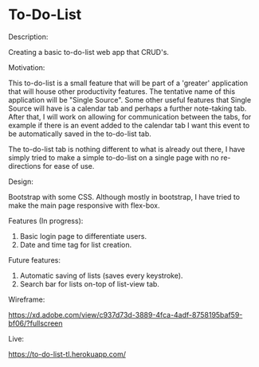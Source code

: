 # To-Do-List

Description:

Creating a basic to-do-list web app that CRUD's. 

Motivation:

This to-do-list is a small feature that will be part of a 'greater' application that will house other productivity features. The tentative name of this application will be "Single Source". Some other useful features that Single Source will have is a calendar tab and perhaps a further note-taking tab. After that, I will work on allowing for communication between the tabs, for example if there is an event added to the calendar tab I want this event to be automatically saved in the to-do-list tab.

The to-do-list tab is nothing different to what is already out there, I have simply tried to make a simple to-do-list on a single page with no re-directions for ease of use. 


Design:

Bootstrap with some CSS. Although mostly in bootstrap, I have tried to make the main page responsive with flex-box. 


Features (In progress):
1. Basic login page to differentiate users.
2. Date and time tag for list creation.

Future features:
1. Automatic saving of lists (saves every keystroke).
2. Search bar for lists on-top of list-view tab.

Wireframe:

https://xd.adobe.com/view/c937d73d-3889-4fca-4adf-8758195baf59-bf06/?fullscreen

Live:

https://to-do-list-tl.herokuapp.com/

